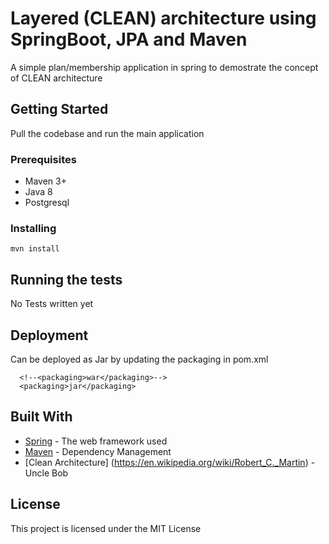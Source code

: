 # Layered (CLEAN) architecture using SpringBoot, JPA and Maven

A simple plan/membership application in spring to demostrate the concept of CLEAN architecture

## Getting Started

Pull the codebase and run the main application

### Prerequisites

* Maven 3+
* Java 8
* Postgresql

### Installing

```
mvn install
```

## Running the tests

No Tests written yet

## Deployment

Can be deployed as Jar by updating the packaging in pom.xml

```
  <!--<packaging>war</packaging>-->
  <packaging>jar</packaging>
```
## Built With

* [Spring](http://spring.io) - The web framework used
* [Maven](https://maven.apache.org/) - Dependency Management
* [Clean Architecture] (https://en.wikipedia.org/wiki/Robert_C._Martin) - Uncle Bob

## License

This project is licensed under the MIT License 


